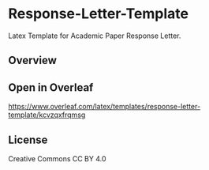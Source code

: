 # Response-Letter-Template
Latex Template for  Academic Paper Response Letter. 



## Overview





## Open in Overleaf

https://www.overleaf.com/latex/templates/response-letter-template/kcvzqxfrqmsg

[Overleaf]: https://www.overleaf.com/latex/templates/response-letter-template/kcvzqxfrqmsg



## License

Creative Commons CC BY 4.0
